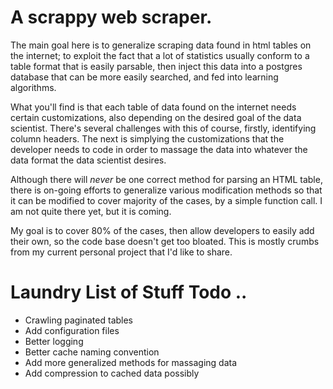 # A scrappy web scraper.

The main goal here is to generalize scraping data found in html tables on the internet; to exploit
 the fact that a lot of statistics usually conform to a table format that is easily parsable, then
 inject this data into a postgres database that can be more easily searched, and fed into learning 
 algorithms.

What you'll find is that each table of data found on the internet needs certain customizations,
 also depending on the desired goal of the data scientist.  There's several challenges with this of
 course, firstly, identifying column headers.  The next is simplying the customizations that the 
 developer needs to code in order to massage the data into whatever the data format the data scientist
 desires.

Although there will _never_ be one correct method for parsing an HTML table, there is on-going 
 efforts to generalize various modification methods so that it can be modified to cover majority
 of the cases, by a simple function call.  I am not quite there yet, but it is coming.

My goal is to cover 80% of the cases, then allow developers to easily add their own, so the code
 base doesn't get too bloated.  This is mostly crumbs from my current personal project that I'd
 like to share.


# Laundry List of Stuff Todo ..

 - Crawling paginated tables
 - Add configuration files
 - Better logging
 - Better cache naming convention
 - Add more generalized methods for massaging data
 - Add compression to cached data possibly
